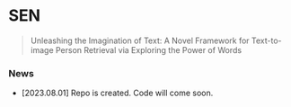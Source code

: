 # SEN
> Unleashing the Imagination of Text: A Novel Framework for Text-to-image Person Retrieval via Exploring the Power of Words
### News
* [2023.08.01] Repo is created. Code will come soon.
